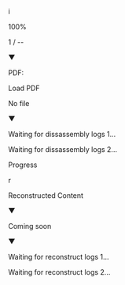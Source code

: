 i

100%

1 / --

▼

PDF:

Load PDF

No file

▼

Waiting for dissassembly logs 1...

Waiting for dissassembly logs 2...

Progress

r

Reconstructed Content

▼

Coming soon

▼

Waiting for reconstruct logs 1...

Waiting for reconstruct logs 2...
